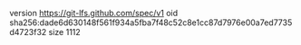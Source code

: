 version https://git-lfs.github.com/spec/v1
oid sha256:dade6d630148f561f934a5fba7f48c52c8e1cc87d7976e00a7ed7735d4723f32
size 1112
